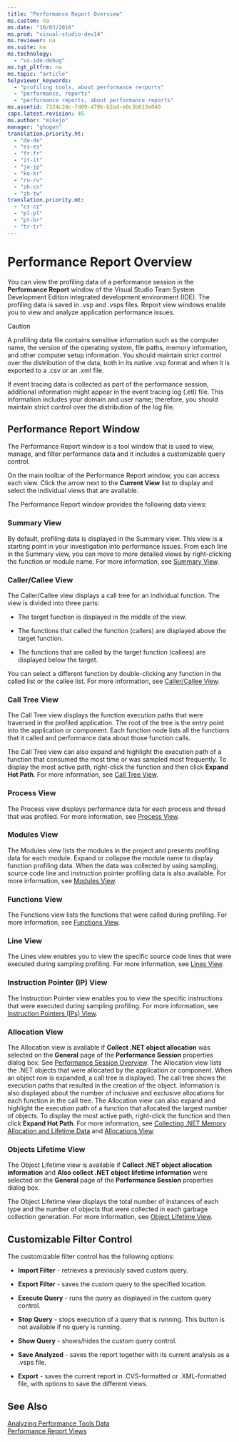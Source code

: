 ```yaml
---
title: "Performance Report Overview"
ms.custom: na
ms.date: "10/03/2016"
ms.prod: "visual-studio-dev14"
ms.reviewer: na
ms.suite: na
ms.technology: 
  - "vs-ide-debug"
ms.tgt_pltfrm: na
ms.topic: "article"
helpviewer_keywords: 
  - "profiling tools, about performance rerports"
  - "performance, reports"
  - "performance reports, about performance reports"
ms.assetid: 7324c24c-fd09-479b-b2ad-e0c3b613e040
caps.latest.revision: 45
ms.author: "mikejo"
manager: "ghogen"
translation.priority.ht: 
  - "de-de"
  - "es-es"
  - "fr-fr"
  - "it-it"
  - "ja-jp"
  - "ko-kr"
  - "ru-ru"
  - "zh-cn"
  - "zh-tw"
translation.priority.mt: 
  - "cs-cz"
  - "pl-pl"
  - "pt-br"
  - "tr-tr"
---
```

# Performance Report Overview
You can view the profiling data of a performance session in the **Performance Report** window of the Visual Studio Team System Development Edition integrated development environment (IDE). The profiling data is saved in .vsp and .vsps files. Report view windows enable you to view and analyze application performance issues.  
  
> [!CAUTION]
>  A profiling data file contains sensitive information such as the computer name, the version of the operating system, file paths, memory information, and other computer setup information. You should maintain strict control over the distribution of the data, both in its native .vsp format and when it is exported to a .csv or an .xml file.  
>   
>  If event tracing data is collected as part of the performance session, additional information might appear in the event tracing log (.etl) file. This information includes your domain and user name; therefore, you should maintain strict control over the distribution of the log file.  
  
## Performance Report Window  
 The Performance Report window is a tool window that is used to view, manage, and filter performance data and it includes a customizable query control.  
  
 On the main toolbar of the Performance Report window, you can access each view. Click the arrow next to the **Current View** list to display and select the individual views that are available.  
  
 The Performance Report window provides the following data views:  
  
### Summary View  
 By default, profiling data is displayed in the Summary view. This view is a starting point in your investigation into performance issues. From each line in the Summary view, you can move to more detailed views by right-clicking the function or module name. For more information, see [Summary View](../VS_IDE/summary-view.md).  
  
### Caller/Callee View  
 The Caller/Callee view displays a call tree for an individual function. The view is divided into three parts:  
  
-   The target function is displayed in the middle of the view.  
  
-   The functions that called the function (callers) are displayed above the target function.  
  
-   The functions that are called by the target function (callees) are displayed below the target.  
  
 You can select a different function by double-clicking any function in the called list or the callee list. For more information, see [Caller/Callee View](../VS_IDE/caller-callee-view.md).  
  
### Call Tree View  
 The Call Tree view displays the function execution paths that were traversed in the profiled application. The root of the tree is the entry point into the application or component. Each function node lists all the functions that it called and performance data about those function calls.  
  
 The Call Tree view can also expand and highlight the execution path of a function that consumed the most time or was sampled most frequently. To display the most active path, right-click the function and then click **Expand Hot Path**. For more information, see [Call Tree View](../VS_IDE/call-tree-view.md).  
  
### Process View  
 The Process view displays performance data for each process and thread that was profiled. For more information, see [Process View](../VS_IDE/process-view.md).  
  
### Modules View  
 The Modules view lists the modules in the project and presents profiling data for each module. Expand or collapse the module name to display function profiling data. When the data was collected by using sampling, source code line and instruction pointer profiling data is also available. For more information, see [Modules View](../VS_IDE/modules-view.md).  
  
### Functions View  
 The Functions view lists the functions that were called during profiling. For more information, see [Functions View](../VS_IDE/functions-view.md).  
  
### Line View  
 The Lines view enables you to view the specific source code lines that were executed during sampling profiling. For more information, see [Lines View](../VS_IDE/lines-view.md).  
  
### Instruction Pointer (IP) View  
 The Instruction Pointer view enables you to view the specific instructions that were executed during sampling profiling. For more information, see [Instruction Pointers (IPs) View](../VS_IDE/instruction-pointers--ips--view.md).  
  
### Allocation View  
 The Allocation view is available if **Collect .NET object allocation** was selected on the **General** page of the **Performance Session** properties dialog box. See [Performance Session Overview](../VS_IDE/performance-session-overview.md). The Allocation view lists the .NET objects that were allocated by the application or component. When an object row is expanded, a call tree is displayed. The call tree shows the execution paths that resulted in the creation of the object. Information is also displayed about the number of inclusive and exclusive allocations for each function in the call tree. The Allocation view can also expand and highlight the execution path of a function that allocated the largest number of objects. To display the most active path, right-click the function and then click **Expand Hot Path**. For more information, see [Collecting .NET Memory Allocation and Lifetime Data](../VS_IDE/collecting-.net-memory-allocation-and-lifetime-data.md) and [Allocations View](../VS_IDE/.net-memory-allocations-view.md).  
  
### Objects Lifetime View  
 The Object Lifetime view is available if **Collect .NET object allocation information** and **Also collect .NET object lifetime information** were selected on the **General** page of the **Performance Session** properties dialog box.  
  
 The Object Lifetime view displays the total number of instances of each type and the number of objects that were collected in each garbage collection generation. For more information, see [Object Lifetime View](../VS_IDE/object-lifetime-view.md).  
  
## Customizable Filter Control  
 The customizable filter control has the following options:  
  
-   **Import Filter** - retrieves a previously saved custom query.  
  
-   **Export Filter** - saves the custom query to the specified location.  
  
-   **Execute Query** - runs the query as displayed in the custom query control.  
  
-   **Stop Query** - stops execution of a query that is running. This button is not available if no query is running.  
  
-   **Show Query** - shows/hides the custom query control.  
  
-   **Save Analyzed** - saves the report together with its current analysis as a .vsps file.  
  
-   **Export** - saves the current report in .CVS-formatted or .XML-formatted file, with options to save the different views.  
  
## See Also  
 [Analyzing Performance Tools Data](../VS_IDE/analyzing-performance-tools-data.md)   
 [Performance Report Views](../VS_IDE/performance-report-views.md)